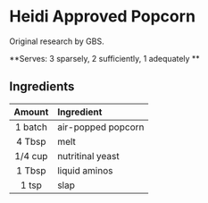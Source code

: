# Heidi Approved Popcorn

Original research by GBS.

**Serves: 3 sparsely, 2 sufficiently, 1 adequately ** 

## Ingredients

| Amount | Ingredient
| :----: | :---------
| 1 batch | air-popped popcorn
| 4 Tbsp  | melt
| 1/4 cup | nutritinal yeast
| 1 Tbsp  | liquid aminos
| 1 tsp   | slap
